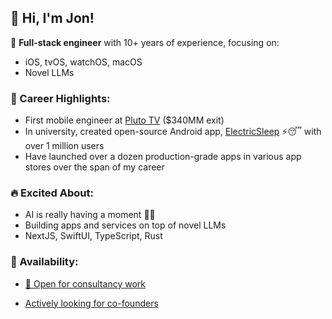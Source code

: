 ## 👋 Hi, I'm Jon!

🎯 **Full-stack engineer** with 10+ years of experience, focusing on:

- iOS, tvOS, watchOS, macOS
- Novel LLMs

### 🚀 Career Highlights:

- First mobile engineer at [Pluto TV](https://www.paramount.com/press/viacom-agrees-to-acquire-pluto-tv) ($340MM exit)
- In university, created open-source Android app, [ElectricSleep](https://github.com/jondwillis/electricsleep) ⚡😴 with over 1 million users
- Have launched over a dozen production-grade apps in various app stores over the span of my career

### 🔥 Excited About:

- AI is really having a moment 🤖💡
- Building apps and services on top of novel LLMs
- NextJS, SwiftUI, TypeScript, Rust

### 💼 Availability:

- [📧 Open for consultancy work](mailto:jonwilldoit+ghrm@proton.me)

- [Actively looking for co-founders](mailto:jonwilldoit+ghrm@proton.me)
